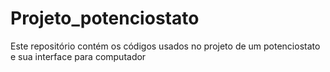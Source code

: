 # Projeto_potenciostato
Este repositório contém os códigos usados no projeto de um potenciostato e sua interface para computador
